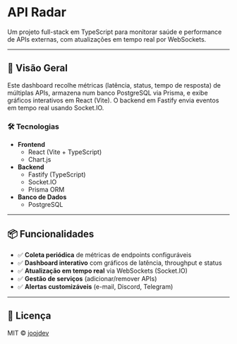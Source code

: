 # API Radar

Um projeto full-stack em TypeScript para monitorar saúde e performance de APIs externas, com atualizações em tempo real por WebSockets.

---

## 🚀 Visão Geral

Este dashboard recolhe métricas (latência, status, tempo de resposta) de múltiplas APIs, armazena num banco PostgreSQL via Prisma, e exibe gráficos interativos em React (Vite). O backend em Fastify envia eventos em tempo real usando Socket.IO.

### 🛠 Tecnologias

- **Frontend**
  - React (Vite + TypeScript)
  - Chart.js
- **Backend**
  - Fastify (TypeScript)
  - Socket.IO
  - Prisma ORM
- **Banco de Dados**
  - PostgreSQL

---

## 📦 Funcionalidades

- ✅ **Coleta periódica** de métricas de endpoints configuráveis
- ✅ **Dashboard interativo** com gráficos de latência, throughput e status
- ✅ **Atualização em tempo real** via WebSockets (Socket.IO)
- ✅ **Gestão de serviços** (adicionar/remover APIs)
- ✅ **Alertas customizáveis** (e-mail, Discord, Telegram)

---

## 📄 Licença

MIT © [joojdev](https://github.com/joojdev)
